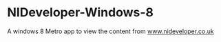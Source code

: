 NIDeveloper-Windows-8
=====================

A windows 8 Metro app to view the content from www.nideveloper.co.uk
